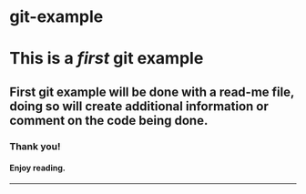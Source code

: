 # git-example
# This is a *first* git **example**
## First git example will be done with a read-me file, doing so will create additional information or comment on the code being done.
### Thank you!
#### Enjoy reading.
---
